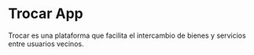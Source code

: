 # Trocar App

Trocar es una plataforma que facilita el intercambio de bienes y servicios entre usuarios vecinos.
